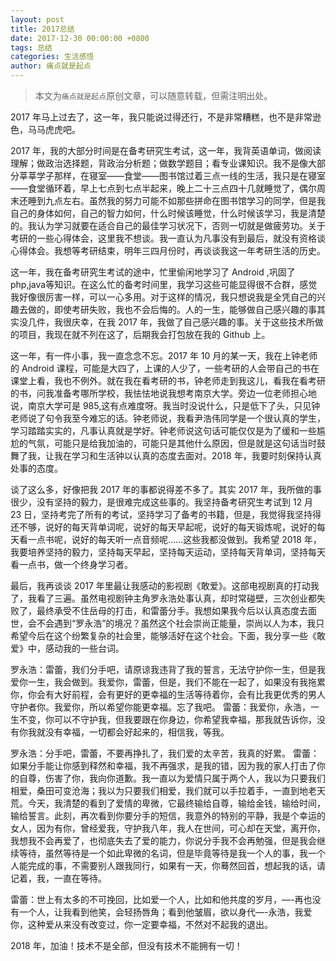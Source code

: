 ```yaml
---
layout: post
title: 2017总结
date: 2017-12-30 00:00:00 +0800
tags: 总结
categories: 生活感悟
author: 痛点就是起点
---
```


> 本文为`痛点就是起点`原创文章，可以随意转载，但需注明出处。

2017 年马上过去了，这一年，我只能说过得还行，不是非常糟糕，也不是非常逊色，马马虎虎吧。

2017 年，我的大部分时间是在备考研究生考试，这一年，我背英语单词，做阅读理解；做政治选择题，背政治分析题；做数学题目；看专业课知识。我不是像大部分莘莘学子那样，在寝室——食堂——图书馆过着三点一线的生活，我只是在寝室——食堂循环着，早上七点到七点半起来，晚上二十三点四十几就睡觉了，偶尔周末还睡到九点左右。虽然我的努力可能不如那些拼命在图书馆学习的同学，但是我自己的身体如何，自己的智力如何，什么时候该睡觉，什么时候该学习，我是清楚的。我认为学习就要在适合自己的最佳学习状况下，否则一切就是做疲劳功。关于考研的一些心得体会，这里我不想谈。我一直认为凡事没有到最后，就没有资格谈心得体会。我想等考研结束，明年三四月份时，再谈谈我这一年考研生活的历史。

这一年，我在备考研究生考试的途中，忙里偷闲地学习了 Android ,巩固了 php,java等知识。在这么忙的备考时间里，我学习这些可能显得很不合群，感觉我好像很厉害一样，可以一心多用。对于这样的情况，我只想说我是全凭自己的兴趣去做的，即使考研失败，我也不会后悔的。人的一生，能够做自己感兴趣的事其实没几件，我很庆幸，在我 2017 年，我做了自己感兴趣的事。关于这些技术所做的项目，我现在就不列在这了，后期我会打包放在我的 Github 上。

这一年，有一件小事，我一直念念不忘。2017 年 10 月的某一天，我在上钟老师的 Android 课程，可能是大四了，上课的人少了，一些考研的人会带自己的书在课堂上看，我也不例外。就在我在看考研的书，钟老师走到我这儿，看我在看考研的书，问我准备考哪所学校，我怯怯地说我想考南京大学。旁边一位老师担心地说，南京大学可是 985,这有点难度呀。我当时没说什么，只是低下了头，只见钟老师说了句令我至今难忘的话。钟老师说，我看尹浩伟同学是一个很认真的学生，学习踏踏实实的，凡事认真就是学好。钟老师说这句话可能仅仅是为了缓和一些尴尬的气氛，可能只是给我加油的，可能只是其他什么原因，但是就是这句话当时鼓舞了我，让我在学习和生活钟以认真的态度去面对。2018 年，我要时刻保持认真处事的态度。

谈了这么多，好像把我 2017 年的事都说得差不多了。其实 2017 年，我所做的事很少，没有坚持的毅力，是很难完成这些事的。我坚持备考研究生考试到 12 月 23 日，坚持考完了所有的考试，坚持学习了备考的书籍，但是，我觉得我坚持得还不够，说好的每天背单词呢，说好的每天早起呢，说好的每天锻炼呢，说好的每天看一点书呢，说好的每天听一点音频呢……这些我都没做到。我希望 2018 年，我要培养坚持的毅力，坚持每天早起，坚持每天运动，坚持每天背单词，坚持每天看一点书，做一个终身学习者。

最后，我再谈谈 2017 年里最让我感动的影视剧《敢爱》。这部电视剧真的打动我了，我看了三遍。虽然电视剧钟主角罗永浩处事认真，却时常碰壁，三次创业都失败了，最终承受不住岳母的打击，和雷蕾分手。我想如果我今后以认真态度去面世，会不会遇到“罗永浩”的境况？虽然这个社会崇尚正能量，崇尚以人为本，我只希望今后在这个纷繁复杂的社会里，能够活好在这个社会。下面，我分享一些《敢爱》中，感动我的一些台词。

罗永浩：雷蕾，我们分手吧，请原谅我违背了我的誓言，无法守护你一生，但是我爱你一生，我会做到。我爱你，雷蕾，但是，我们不能在一起了，如果没有我拖累你，你会有大好前程，会有更好的更幸福的生活等待着你，会有比我更优秀的男人守护者你。我爱你，所以希望你能更幸福。忘了我吧。
雷蕾：我爱你，永浩，一生不变，你可以不守护我，但我要跟在你身边，你希望我幸福，那我就告诉你，没有你我就没有幸福，一切都会好起来的，相信我，等我。

罗永浩：分手吧，雷蕾，不要再挣扎了，我们爱的太辛苦，我真的好累。
雷蕾：如果分手能让你感到释然和幸福，我不再强求，是我的错，因为我的家人打击了你的自尊，伤害了你，我向你道歉。我一直以为爱情只属于两个人，我以为只要我们相爱，桑田可变沧海；我以为只要我们相爱，我们就可以手拉着手，一直到地老天荒。今天，我清楚的看到了爱情的卑微，它最终输给自尊，输给金钱，输给时间，输给誓言。此刻，再次看到你要分手的短信，我意外的特别的平静，我是个幸运的女人，因为有你，曾经爱我，守护我八年，我人在世间，可心却在天堂，离开你，我想我不会再爱了，也彻底失去了爱的能力，你说分手我不会再勉强，但是我会继续等待，虽然等待是一个如此卑微的名词，但是毕竟等待是我一个人的事，我一个人能完成的事，不需要别人跟我同行，如果有一天，你蓦然回首，想起我的话，请记着，我，一直在等待。

雷蕾：世上有太多的不可挽回，比如爱一个人，比如和他共度的岁月，—-再也没有一个人，让我看到他笑，会轻扬唇角；看到他皱眉，欲以身代—-永浩，我爱你，这种爱从来没有改变过，你一定要幸福，不然对不起我的退出。

2018 年，加油！技术不是全部，但没有技术不能拥有一切！
